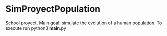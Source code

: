 # SimProyectPopulation
School proyect. Main goal: simulate the evolution of a human population.
To execute run python3 __main__.py
